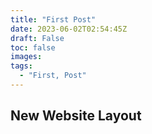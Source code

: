 ```yaml
---
title: "First Post"
date: 2023-06-02T02:54:45Z
draft: False
toc: false
images:
tags:
  - "First, Post"
---
```


## New Website Layout
